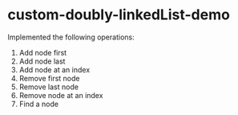 ﻿# custom-doubly-linkedList-demo
Implemented the following operations:
1.	Add node first
2.	Add node last
3.	Add node at an index
4.	Remove first node
5.	Remove last node
6.	Remove node at an index
7.	Find a node
